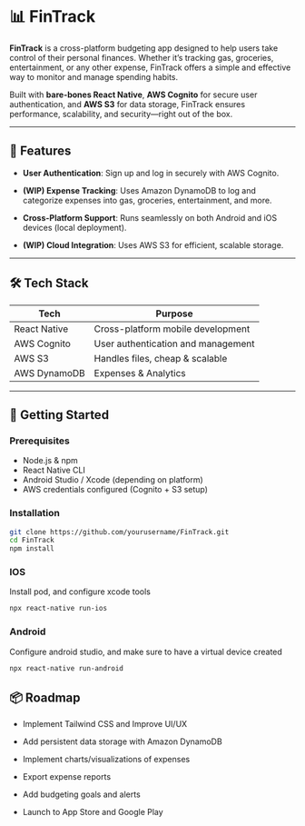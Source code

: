 # 📊 FinTrack

**FinTrack** is a cross-platform budgeting app designed to help users take control of their personal finances. Whether it’s tracking gas, groceries, entertainment, or any other expense, FinTrack offers a simple and effective way to monitor and manage spending habits.

Built with **bare-bones React Native**, **AWS Cognito** for secure user authentication, and **AWS S3** for data storage, FinTrack ensures performance, scalability, and security—right out of the box.

---

## 🚀 Features

- **User Authentication**: Sign up and log in securely with AWS Cognito.

- **(WIP) Expense Tracking**: Uses Amazon DynamoDB to log and categorize expenses into gas, groceries, entertainment, and more.

- **Cross-Platform Support**: Runs seamlessly on both Android and iOS devices (local deployment).

- **(WIP) Cloud Integration**: Uses AWS S3 for efficient, scalable storage.

---

## 🛠️ Tech Stack

| Tech         | Purpose                             |
|--------------|-------------------------------------|
| React Native | Cross-platform mobile development   |
| AWS Cognito  | User authentication and management  |
| AWS S3       | Handles files, cheap & scalable     |
| AWS DynamoDB | Expenses & Analytics                |

---

## 🧪 Getting Started

### Prerequisites

- Node.js & npm
- React Native CLI
- Android Studio / Xcode (depending on platform)
- AWS credentials configured (Cognito + S3 setup)

### Installation

```bash
git clone https://github.com/yourusername/FinTrack.git
cd FinTrack
npm install
```
### IOS
Install pod, and configure xcode tools
```bash
npx react-native run-ios
```
### Android
Configure android studio, and make sure to have a virtual device created
```bash
npx react-native run-android
```
## 📦 Roadmap

- Implement Tailwind CSS and Improve UI/UX

- Add persistent data storage with Amazon DynamoDB 

- Implement charts/visualizations of expenses

- Export expense reports

- Add budgeting goals and alerts

- Launch to App Store and Google Play